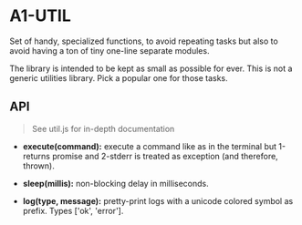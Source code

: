 # A1-UTIL

Set of handy, specialized functions, to avoid repeating tasks but also to avoid having a ton of tiny one-line separate modules.

The library is intended to be kept as small as possible for ever. This is not a generic utilities library. Pick a popular one for those tasks.

## API

> See util.js for in-depth documentation

- **execute(command):** execute a command like as in the terminal but 1-returns promise and 2-stderr is treated as exception (and therefore, thrown). 

- **sleep(millis):** non-blocking delay in milliseconds.

- **log(type, message):** pretty-print logs with a unicode colored symbol as prefix. Types ['ok', 'error'].